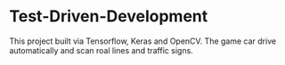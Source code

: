 # Test-Driven-Development
This project built via Tensorflow, Keras and OpenCV. The game car drive automatically and scan roal lines and traffic signs.
